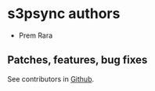 # s3psync authors

- Prem Rara

## Patches, features, bug fixes

See contributors in [Github](https://github.com/fortran01/s3psync/graphs/contributors).
